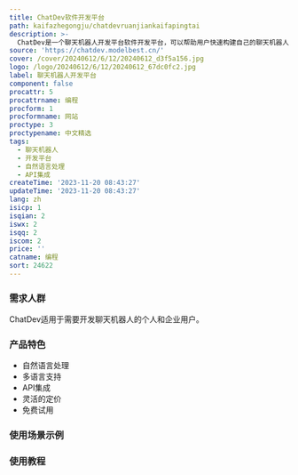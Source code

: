 ```yaml
---
title: ChatDev软件开发平台
path: kaifazhegongju/chatdevruanjiankaifapingtai
description: >-
  ChatDev是一个聊天机器人开发平台软件开发平台，可以帮助用户快速构建自己的聊天机器人。ChatDev提供了丰富的功能和工具，包括自然语言处理、多语言支持、API集成等，帮助用户轻松实现聊天机器人的开发。ChatDev的定价灵活，提供免费试用和付费套餐，适合个人和企业用户使用。
source: 'https://chatdev.modelbest.cn/'
cover: /cover/20240612/6/12/20240612_d3f5a156.jpg
logo: /logo/20240612/6/12/20240612_67dc0fc2.jpg
label: 聊天机器人开发平台
component: false
procattr: 5
procattrname: 编程
procform: 1
procformname: 网站
proctype: 3
proctypename: 中文精选
tags:
  - 聊天机器人
  - 开发平台
  - 自然语言处理
  - API集成
createTime: '2023-11-20 08:43:27'
updateTime: '2023-11-20 08:43:27'
lang: zh
isicp: 1
isqian: 2
iswx: 2
isqq: 2
iscom: 2
price: ''
catname: 编程
sort: 24622
---
```




### 需求人群
ChatDev适用于需要开发聊天机器人的个人和企业用户。

### 产品特色
- 自然语言处理
- 多语言支持
- API集成
- 灵活的定价
- 免费试用

### 使用场景示例


### 使用教程


  
